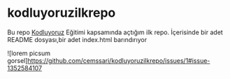 # kodluyoruzilkrepo
Bu repo [Kodluyoruz](https://www.kodluyoruz.org/) Eğitimi kapsamında açtığım ilk repo. İçerisinde bir adet README dosyası,bir adet index.html barındırıyor

![lorem picsum gorsel]https://github.com/cemssari/kodluyoruzilkrepo/issues/1#issue-1352584107
